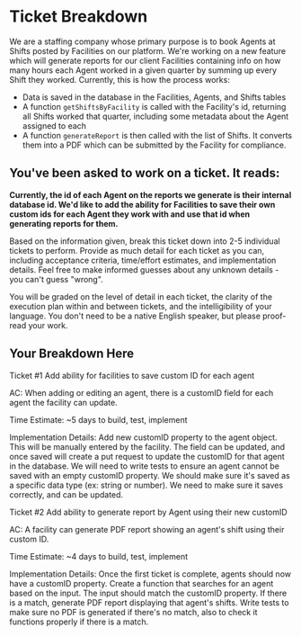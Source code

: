 # Ticket Breakdown
We are a staffing company whose primary purpose is to book Agents at Shifts posted by Facilities on our platform. We're working on a new feature which will generate reports for our client Facilities containing info on how many hours each Agent worked in a given quarter by summing up every Shift they worked. Currently, this is how the process works:

- Data is saved in the database in the Facilities, Agents, and Shifts tables
- A function `getShiftsByFacility` is called with the Facility's id, returning all Shifts worked that quarter, including some metadata about the Agent assigned to each
- A function `generateReport` is then called with the list of Shifts. It converts them into a PDF which can be submitted by the Facility for compliance.

## You've been asked to work on a ticket. It reads:

**Currently, the id of each Agent on the reports we generate is their internal database id. We'd like to add the ability for Facilities to save their own custom ids for each Agent they work with and use that id when generating reports for them.**


Based on the information given, break this ticket down into 2-5 individual tickets to perform. Provide as much detail for each ticket as you can, including acceptance criteria, time/effort estimates, and implementation details. Feel free to make informed guesses about any unknown details - you can't guess "wrong".


You will be graded on the level of detail in each ticket, the clarity of the execution plan within and between tickets, and the intelligibility of your language. You don't need to be a native English speaker, but please proof-read your work.

## Your Breakdown Here

Ticket #1 Add ability for facilities to save custom ID for each agent

AC: When adding or editing an agent, there is a customID field for each agent the facility can update.

Time Estimate: ~5 days to build, test, implement

Implementation Details: Add new customID property to the agent object. This will be manually entered by the facility. The field can be updated, and once saved will create a put request to update the customID for that agent in the database. We will need to write tests to ensure an agent cannot be saved with an empty customID property. We should make sure it's saved as a specific data type (ex: string or number). We need to make sure it saves correctly, and can be updated. 



Ticket #2 Add ability to generate report by Agent using their new customID

AC: A facility can generate PDF report showing an agent's shift using their custom ID.

Time Estimate: ~4 days to build, test, implement

Implementation Details: Once the first ticket is complete, agents should now have a customID property. Create a function that searches for an agent based on the input. The input should match the customID property. If there is a match, generate PDF report displaying that agent's shifts. Write tests to make sure no PDF is generated if there's no match, also to check it functions properly if there is a match.